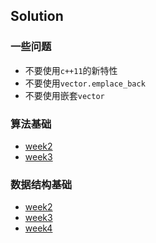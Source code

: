 ## Solution
### 一些问题
- 不要使用`c++11`的新特性
- 不要使用`vector.emplace_back`
- 不要使用嵌套`vector`

### 算法基础
- [week2](https://github.com/wzx140/ProgramDesign-Algorithm/tree/master/AlgorithmBasis/week2)
- [week3](https://github.com/wzx140/ProgramDesign-Algorithm/tree/master/AlgorithmBasis/week3)

### 数据结构基础
- [week2](https://github.com/wzx140/ProgramDesign-Algorithm/tree/master/DataStructureFoundation/week2)
- [week3](https://github.com/wzx140/ProgramDesign-Algorithm/tree/master/DataStructureFoundation/week3)
- [week4](https://github.com/wzx140/ProgramDesign-Algorithm/tree/master/DataStructureFoundation/week4)

